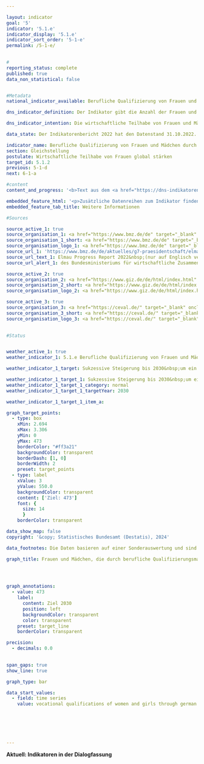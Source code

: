 ```yaml
---

layout: indicator        
goal: '5'        
indicator: '5.1.e'        
indicator_display: '5.1.e'        
indicator_sort_order: '5-1-e'        
permalink: /5-1-e/        
        

#
reporting_status: complete        
published: true        
data_non_statistical: false        


#Metadata        
national_indicator_available: Berufliche Qualifizierung von Frauen und Mädchen durch deutsche entwicklungspolitische Zusammenarbeit        

dns_indicator_definition: Der Indikator gibt die Anzahl der Frauen und Mädchen in Entwicklungs- und Schwellenländern an, die durch berufliche Qualifizierungsmaßnahmen deutscher entwicklungspolitischer Zusammenarbeit erreicht wurden. Dabei wird in finanzielle (<abbr title="Finanzielle Zusammenarbeit" tabindex="0">FZ</abbr>) und technische Zusammenarbeit (<abbr title="Technische Zusammenarbeit" tabindex="0">TZ</abbr>) unterschieden.<br>Leistungen der <abbr title="Technische Zusammenarbeit" tabindex="0">TZ</abbr> sind vor allem Beratung, in begrenztem Umfang auch die Lieferung von Sachgütern, das Erstellen von Anlagen sowie Studien und Gutachten. Zur <abbr title="Finanzielle Zusammenarbeit" tabindex="0">FZ</abbr> gehören günstige Kredite, Beteiligungskapital oder Zuschüsse, die nicht zurückgezahlt werden müssen.        

dns_indicator_intention: Die wirtschaftliche Teilhabe von Frauen und Mädchen in Entwicklungs- und Schwellenländern soll gestärkt werden. Daher soll bis 2030&nbsp;die Anzahl der durch deutsche Entwicklungszusammenarbeit beruflich qualifizierten Frauen und Mädchen in Entwicklungs- und Schwellenländern sukzessive um ein Drittel gegenüber dem Jahr 2015&nbsp;erhöht werden. Dies entspricht der von der Bundesregierung im Rahmen des G7-Gipfels im Jahr 2015&nbsp;eingegangenen Verpflichtung zur Mädchen- und Frauenbildung.        

data_state: Der Indikatorenbericht 2022 hat den Datenstand 31.10.2022. Die Daten auf dieser Plattform werden regelmäßig aktualisiert, sodass online aktuellere Daten verfügbar sein können als im <a href="https://dns-indikatoren.de/assets/Publikationen/Indikatorenberichte/2022.pdf">Indikatorenbericht 2022</a> veröffentlicht.        

indicator_name: Berufliche Qualifizierung von Frauen und Mädchen durch deutsche entwicklungspolitische Zusammenarbeit        
section: Gleichstellung        
postulate: Wirtschaftliche Teilhabe von Frauen global stärken        
target_id: 5.1.2        
previous: 5-1-d        
next: 6-1-a        

#content         
content_and_progress: '<b>Text aus dem <a href="https://dns-indikatoren.de/assets/Publikationen/Indikatorenberichte/2022.pdf">Indikatorenbericht 2022&nbsp;</a></b><br><br>Als Datenquelle werden Informationen vom Bundesministerium für wirtschaftliche Zusammenarbeit und Entwicklung (<abbr title="Bundesministerium für wirtschaftliche Zusammenarbeit und Entwicklung" tabindex="0">BMZ</abbr>) zu geförderten Entwicklungsmaßnahmen verwendet, die sich im entsprechenden Berichtsjahr in der Durchführungsphase befanden. Zu diesen Maßnahmen zählen alle kurz-, mittel- und langfristigen formalen und nonformalen Berufsbildungsmaßnahmen in Entwicklungs- und Schwellenländern. Die Maßnahmen werden vollständig durch Mittel des Bundeshaushaltes sowie durch Marktmittel finanziert. Die Datenerhebung erfolgte erstmalig für das Jahr 2015&nbsp;im Auftrag des <abbr title="Bundesministerium für wirtschaftliche Zusammenarbeit und Entwicklung" tabindex="0">BMZ</abbr> durch die Deutsche Gesellschaft für Internationale Zusammenarbeit <abbr title="Gesellschaft mit beschränkter Haftung" tabindex="0">GmbH</abbr> (<abbr title="Deutsche Gesellschaft für Internationale Zusammenarbeit" tabindex="0">GIZ</abbr>) sowie das Centrum für Evaluation (CeVal <abbr title="Gesellschaft mit beschränkter Haftung" tabindex="0">GmbH</abbr>). Die Erhebung wurde 2018&nbsp;erneut durchgeführt. Ab dem Jahr 2021&nbsp;werden die Daten alle drei Jahre aus der sogenannten aggregierten Ergebnisberichterstattung der <abbr title="Deutsche Gesellschaft für Internationale Zusammenarbeit" tabindex="0">GIZ</abbr> und der Kreditanstalt für Wiederaufbau (<abbr title="Kreditanstalt für Wiederaufbau" tabindex="0">KfW</abbr>) abgeleitet.<br><br>Im Jahr 2015&nbsp;wurden rund 355&nbsp;000&nbsp;und im Jahr 2018&nbsp;rund 863&nbsp;000&nbsp;Frauen und Mädchen durch berufliche Qualifizierungsmaßnahmen erreicht. Die hohe Anzahl an geförderten Frauen und Mädchen 2018&nbsp;war vorwiegend durch die Zusammenarbeit mit China geprägt. Bedingt durch die ausgelaufene Zusammenarbeit mit China im Bereich Bildung lag die Anzahl der erreichten Frauen und Mädchen zuletzt bei etwa 80&nbsp;000&nbsp;(Jahr 2021). Gegenüber 2015&nbsp;–&nbsp;dem ersten Jahr der Erhebung&nbsp;–&nbsp;war dies nur gut ein Fünftel an Frauen und Mädchen, die durch deutsche Entwicklungszusammenarbeit in Entwicklungs- und Schwellenländern beruflich qualifiziert wurden. Mit der Anzahl an erreichten Frauen und Mädchen wird jedoch keine Aussage zu Erfolg, Umfang und Qualität der Entwicklungsmaßnahmen getroffen.<br><br>Von den etwa 80&nbsp;000&nbsp;Frauen und Mädchen wurden schätzungsweise 79,3&nbsp;% über die technische Zusammenarbeit (<abbr title="Technische Zusammenarbeit" tabindex="0">TZ</abbr>) erreicht; 20,7&nbsp;% über die finanzielle Zusammenarbeit (<abbr title="Finanzielle Zusammenarbeit" tabindex="0">FZ</abbr>). Während die Anzahl der Frauen und Mädchen bei Maßnahmen der <abbr title="Technische Zusammenarbeit" tabindex="0">TZ</abbr> ex post erfasst wird, muss die Anzahl bei der <abbr title="Finanzielle Zusammenarbeit" tabindex="0">FZ</abbr> im Voraus geschätzt werden. Dadurch kann es zu Überschätzungen und Mehrfachzählungen kommen.'        

embedded_feature_html: '<p>Zusätzliche Datenreihen zum Indikator finden Sie <a href="https://dns-indikatoren.de/public/AddInfos/de/5_1_e.pdf" target="_blank" >hier</a>.</p><br><small>Hinweis: PDF-Dokumente können Sie sich (je nach Browsereinstellung) direkt in Ihrem Browser anzeigen lassen oder Sie laden das PDF-Dokument herunter und öffnen es mit einem PDF-Reader Ihrer Wahl. Eine Anleitung wie Sie für ausgewählte Browser die entsprechende Einstellung ändern können, finden Sie <a href="https://dns-indikatoren.de/guidance/">hier</a>.</small>'
embedded_feature_tab_title: Weitere Informationen        

#Sources        

source_active_1: true
source_organisation_1: <a href="https://www.bmz.de/de" target="_blank" onclick="return confirm_alert('des Bundesministeriums für wirtschaftliche Zusammenarbeit und Entwicklung', 'De')">Bundesministerium für wirtschaftliche Zusammenarbeit und Entwicklung</a>
source_organisation_1_short: <a href="https://www.bmz.de/de" target="_blank" onclick="return confirm_alert('des Bundesministeriums für wirtschaftliche Zusammenarbeit und Entwicklung', 'De')">Bundesministerium für wirtschaftliche Zusammenarbeit und Entwicklung</a>
source_organisation_logo_1: <a href="https://www.bmz.de/de" target="_blank" onclick="return confirm_alert('des Bundesministeriums für wirtschaftliche Zusammenarbeit und Entwicklung', 'De')"><img src="https://dns-indikatoren.de/public/OrgImgDe/bmz.png" alt="Bundesministerium für wirtschaftliche Zusammenarbeit und Entwicklung" title=" Klicken Sie hier um zur Homepage der Organisation Bundesministerium für wirtschaftliche Zusammenarbeit und Entwicklung zu gelangen." style="height:60px; width:148px; border:transparent"/></a>
source_url_1: 'https://www.bmz.de/de/aktuelles/g7-praesidentschaft/elmau-progress-report-2022'
source_url_text_1: Elmau Progress Report 2022&nbsp;(nur auf Englisch verfügbar)
source_url_alert_1: des Bundesministeriums für wirtschaftliche Zusammenarbeit und Entwicklung

source_active_2: true
source_organisation_2: <a href="https://www.giz.de/de/html/index.html" target="_blank" onclick="return confirm_alert('der Deutschen Gesellschaft für Internationale Zusammenarbeit GmbH', 'De')">Deutsche Gesellschaft für Internationale Zusammenarbeit GmbH</a>
source_organisation_2_short: <a href="https://www.giz.de/de/html/index.html" target="_blank" onclick="return confirm_alert('der Deutschen Gesellschaft für Internationale Zusammenarbeit GmbH', 'De')">Deutsche Gesellschaft für Internationale Zusammenarbeit GmbH</a>
source_organisation_logo_2: <a href="https://www.giz.de/de/html/index.html" target="_blank" onclick="return confirm_alert('der Deutschen Gesellschaft für Internationale Zusammenarbeit GmbH', 'De')"><img src="https://dns-indikatoren.de/public/OrgImgDe/giz.png" alt="Deutsche Gesellschaft für Internationale Zusammenarbeit GmbH" title=" Klicken Sie hier um zur Homepage der Organisation Deutsche Gesellschaft für Internationale Zusammenarbeit GmbH zu gelangen." style="height:60px; width:148px; border:transparent"/></a>

source_active_3: true
source_organisation_3: <a href="https://ceval.de/" target="_blank" onclick="return confirm_alert('der CEval GmbH', 'De')">CEval GmbH</a>
source_organisation_3_short: <a href="https://ceval.de/" target="_blank" onclick="return confirm_alert('der CEval GmbH', 'De')">CEval GmbH</a>
source_organisation_logo_3: <a href="https://ceval.de/" target="_blank" onclick="return confirm_alert('der CEval GmbH', 'De')"><img src="https://dns-indikatoren.de/public/OrgImgDe/ceval.png" alt="CEval GmbH" title=" Klicken Sie hier um zur Homepage der Organisation CEval GmbH zu gelangen." style="height:60px; width:148px; border:transparent"/></a>
        

#Status        


weather_active_1: true
weather_indicator_1: 5.1.e Berufliche Qualifizierung von Frauen und Mädchen durch deutsche entwicklungspolitische Zusammenarbeit

weather_indicator_1_target: Sukzessive Steigerung bis 2030&nbsp;um ein Drittel verglichen mit Basisjahr 2015

weather_indicator_1_target_1: Sukzessive Steigerung bis 2030&nbsp;um ein Drittel verglichen mit Basisjahr 2015
weather_indicator_1_target_1_category: normal
weather_indicator_1_target_1_targetYear: 2030

weather_indicator_1_target_1_item_a:        

graph_target_points:
  - type: box
    xMin: 2.694
    xMax: 3.306
    yMin: 0
    yMax: 473
    borderColor: "#ff3a21"
    backgroundColor: transparent
    borderDash: [1, 0]
    borderWidth: 2
    preset: target_points
  - type: label
    xValue: 3
    yValue: 550.0
    backgroundColor: transparent
    content: ['Ziel: 473']
    font: {
      size: 14
      }
    borderColor: transparent        

data_show_map: false        
copyright: '&copy; Statistisches Bundesamt (Destatis), 2024'        

data_footnotes: Die Daten basieren auf einer Sonderauswertung und sind nicht öffentlich zugänglich.<br>• Das Ziel entspricht einer Steigerung um ein Drittel gegenüber 2015.        

graph_title: Frauen und Mädchen, die durch berufliche Qualifizierungsmaßnahmen deutscher entwicklungspolitischer Zusammenarbeit erreicht wurden        

        


graph_annotations:
  - value: 473
    label:
      content: Ziel 2030
      position: left
      backgroundColor: transparent
      color: transparent
    preset: target_line
    borderColor: transparent        

precision: 
  - decimals: 0.0
            

span_gaps: true        
show_line: true        

graph_type: bar        

data_start_values: 
  - field: time series
    value: vocational qualifications of women and girls through german development cooperation        

        

        

                                        
---
```


<div class="row justify-content-around">
  <div class="col-sm-12 >
    <a "btn btn-primary btn-block goal-5 navigation-btn text-nowrap" href="https://dns-indikatoren-dialogfassung.github.io/5-1-e/" role="Button"><b>Aktuell: Indikatoren in der Dialogfassung</b></a>
  </div>
</div>